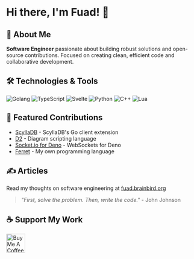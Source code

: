 # Hi there, I'm Fuad! 👋

## 🚀 About Me
**Software Engineer** passionate about building robust solutions and open-source contributions. Focused on creating clean, efficient code and collaborative development.

## 🛠️ Technologies & Tools
![Golang](https://img.shields.io/badge/Go-00ADD8?style=for-the-badge&logo=go&logoColor=white)
![TypeScript](https://img.shields.io/badge/TypeScript-007ACC?style=for-the-badge&logo=typescript&logoColor=white)
![Svelte](https://img.shields.io/badge/Svelte-FF3E00?style=for-the-badge&logo=svelte&logoColor=white)
![Python](https://img.shields.io/badge/Python-3776AB?style=for-the-badge&logo=python&logoColor=white)
![C++](https://img.shields.io/badge/C++-00599C?style=for-the-badge&logo=cplusplus&logoColor=white)
![Lua](https://img.shields.io/badge/Lua-2C2D72?style=for-the-badge&logo=lua&logoColor=white)

## 📌 Featured Contributions
- [ScyllaDB](https://github.com/scylladb/gocqlx) - ScyllaDB's Go client extension
- [D2](https://github.com/terrastruct/d2) - Diagram scripting language
- [Socket.io for Deno](https://github.com/socketio/socket.io-deno) - WebSockets for Deno
- [Ferret](https://github.com/itsfuad/Ferret-Compiler) - My own programming language

## ✍️ Articles
Read my thoughts on software engineering at [fuad.brainbird.org](https://fuad.brainbird.org)

> *"First, solve the problem. Then, write the code."* - John Johnson

## ☕ Support My Work
<p align="left">
  <a href="https://www.buymeacoffee.com/itsfuad" target="_blank">
    <img src="https://cdn.buymeacoffee.com/buttons/v2/default-yellow.png" height="50" alt="Buy Me A Coffee" />
  </a>
</p>
